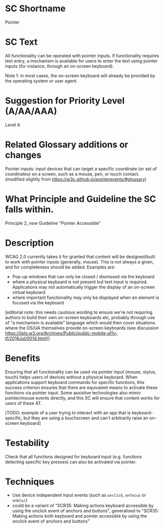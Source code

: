 # SC Shortname

Pointer

# SC Text

All functionality can be operated with pointer inputs. If functionality requires text entry, a mechanism is available for users to enter the text using pointer inputs (for instance, through an on-screen keyboard).

Note 1: in most cases, the on-screen keyboard will already be provided by the operating system or user agent.

# Suggestion for Priority Level (A/AA/AAA)

Level A

# Related Glossary additions or changes

Pointer inputs: input devices that can target a specific coordinate (or set of coordinates) on a screen, such as a mouse, pen, or touch contact. (modified slightly from https://w3c.github.io/pointerevents/#glossary)

# What Principle and Guideline the SC falls within.

Principle 2, *new* Guideline "Pointer Accessible"

# Description

WCAG 2.0 currently takes it for granted that content will be designed/built to work with pointer inputs (generally, mouse). This is not always a given, and for completeness should be added. Examples are:

* Pop-up windows that can only be closed / dismissed via the keyboard
* where a physical keyboard is not present but  text input is required. Applications may not automatically trigger the display of an on-screen virtual keyboard
* where important functionality may only be displayed when an element is focused via the keyboard 

[editorial note: this needs cautious wording to ensure we're not requiring authors to build their own on-screen keyboards etc, probably through use of "a mechanism is available" language which would then cover situations where the OS/UA themselves provide on-screen keyboards (see discussion https://lists.w3.org/Archives/Public/public-mobile-a11y-tf/2016Jul/0014.html)]

# Benefits

Ensuring that all functionality can be used via pointer input (mouse, stylus, touch) helps users of devices without a physical keyboard. When applications support keyboard commands for specific functions, this success criterion ensures that there are equivalent means to activate these functions via pointer input.
Some assistive technologies also mimic pointer/mouse events directly, and this SC will ensure that content works for users of these AT.

[TODO: example of a user trying to interact with an app that is keyboard-specific, but they are using a touchscreen and can't arbitrarily raise an on-screen keyboard]

# Testability

Check that all functions designed for keyboard input (e.g. functions detecting specific key presses) can also be activated via pointer.

# Techniques

* Use device independent input events (such as `onclick`, `onfocus` or `onblur`)
* could be a variant of "SCR35: Making actions keyboard accessible by using the onclick event of anchors and buttons", generalised to "SCR35: Making actions both keyboard and pointer accessible by using the onclick event of anchors and buttons" 
